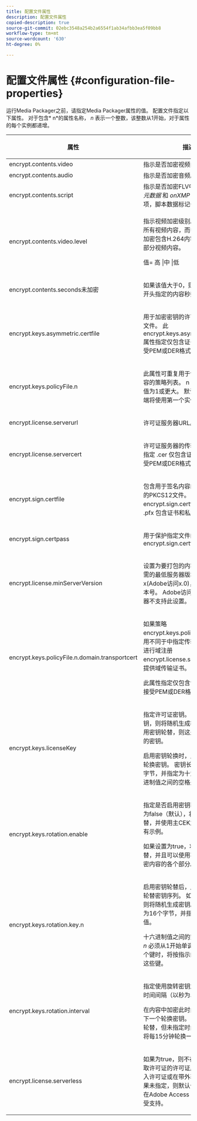 ```yaml
---
title: 配置文件属性
description: 配置文件属性
copied-description: true
source-git-commit: 02ebc3548a254b2a6554f1ab34afbb3ea5f09bb8
workflow-type: tm+mt
source-wordcount: '630'
ht-degree: 0%

---
```


# 配置文件属性 {#configuration-file-properties}

运行Media Packager之前，请指定Media Packager属性的值。 配置文件指定以下属性。 对于包含* n*的属性名称， *n* 表示一个整数，该整数从1开始，对于属性的每个实例都递增。

<table frame="all" colsep="1" rowsep="1" class="+ topic/table adobe-d/table " id="table_dx4_mpy_n4"> 
 <thead class="- topic/thead "> 
  <tr rowsep="1" class="- topic/row "> 
   <th colname="1" class="- topic/entry entry"> <p class="- topic/p ">属性 </p> </th> 
   <th colname="2" class="- topic/entry entry"> <p class="- topic/p ">描述 </p> </th> 
  </tr> 
 </thead>
 <tbody class="- topic/tbody "> 
  <tr rowsep="1" class="- topic/row "> 
   <td colname="1" class="- topic/entry "><span class="codeph"> encrypt.contents.video</span> </td> 
   <td colname="2" class="- topic/entry "> 指示是否加密视频内容。 </td> 
  </tr> 
  <tr rowsep="1" class="- topic/row "> 
   <td colname="1" class="- topic/entry "><span class="codeph"> encrypt.contents.audio</span> </td> 
   <td colname="2" class="- topic/entry "> 指示是否加密音频。 </td> 
  </tr> 
  <tr rowsep="1" class="- topic/row "> 
   <td colname="1" class="- topic/entry "><span class="codeph"> encrypt.contents.script</span> </td> 
   <td colname="2" class="- topic/entry ">指示是否加密FLV中的脚本数据。 <i class="+ topic/ph hi-d/i ">元数据</i> 和 <i class="+ topic/ph hi-d/i ">onXMP</i> 即使启用了此选项，脚本数据标记也不会加密。 </td> 
  </tr> 
  <tr rowsep="1" class="- topic/row "> 
   <td colname="1" class="- topic/entry "><span class="codeph"> encrypt.contents.video.level</span> </td> 
   <td colname="2" class="- topic/entry "> <p class="- topic/p ">指示视频加密级别。 高值用于加密所有视频内容，而中值和低值用于加密包含H.264内容的F4V文件的部分视频内容。 </p> <p class="- topic/p ">值= <span class="codeph"> 高 |中 |低</span> </p> </td> 
  </tr> 
  <tr rowsep="1" class="- topic/row "> 
   <td colname="1" class="- topic/entry "><span class="codeph"> encrypt.contents.seconds未加密</span> </td> 
   <td colname="2" class="- topic/entry "> <p class="- topic/p ">如果该值大于0，则不会加密文件开头指定的内容秒数。 </p> </td> 
  </tr> 
  <tr rowsep="1" class="- topic/row "> 
   <td colname="1" class="- topic/entry "><span class="codeph"> encrypt.keys.asymmetric.certfile</span> </td> 
   <td colname="2" class="- topic/entry "> <p class="- topic/p ">用于加密密钥的许可证服务器证书文件。 此 <span class="codeph"> encrypt.keys.asymmetric.certfile</span> 属性指定仅包含证书的文件（可接受PEM或DER格式）。 </p> </td> 
  </tr> 
  <tr rowsep="1" class="- topic/row "> 
   <td colname="1" class="- topic/entry "><span class="+ topic/ph pr-d/codeph codeph">encrypt.keys.policyFile.n</span> </td> 
   <td colname="2" class="- topic/entry "> <p class="- topic/p ">此属性可重复用于创建要应用于内容的策略列表。 <span class="codeph"> n</span> 是一个整数，其值为1或更大。 默认情况下，客户端将使用第一个实例。 </p> </td> 
  </tr> 
  <tr rowsep="1" class="- topic/row "> 
   <td colname="1" class="- topic/entry "><span class="codeph"> encrypt.license.serverurl</span> </td> 
   <td colname="2" class="- topic/entry "> <p class="- topic/p ">许可证服务器URL。 </p> </td> 
  </tr> 
  <tr rowsep="1" class="- topic/row "> 
   <td colname="1" class="- topic/entry "><span class="codeph"> encrypt.license.servercert</span> </td> 
   <td colname="2" class="- topic/entry "> <p class="- topic/p ">许可证服务器的传输证书。 此属性指定 <span class="filepath"> .cer</span> 仅包含证书的文件（可接受PEM或DER格式）。 </p> </td> 
  </tr> 
  <tr rowsep="1" class="- topic/row "> 
   <td colname="1" class="- topic/entry "><span class="codeph"> encrypt.sign.certfile</span> </td> 
   <td colname="2" class="- topic/entry "> <p class="- topic/p ">包含用于签名内容的打包程序凭据的PKCS12文件。 此 <span class="codeph"> encrypt.sign.certfile</span> 应该参考 <span class="filepath"> .pfx</span> 包含证书和私钥的文件。 </p> </td> 
  </tr> 
  <tr rowsep="1" class="- topic/row "> 
   <td colname="1" class="- topic/entry "><span class="codeph"> encrypt.sign.certpass</span> </td> 
   <td colname="2" class="- topic/entry "> <p class="- topic/p ">用于保护指定文件的密码 <span class="codeph"> encrypt.sign.certfile</span>. </p> </td> 
  </tr> 
  <tr rowsep="1" class="- topic/row "> 
   <td colname="1" class="- topic/entry "><span class="codeph"> encrypt.license.minServerVersion</span> </td> 
   <td colname="2" class="- topic/entry "> <p class="- topic/p ">设置为要打包的内容颁发许可证所需的最低服务器版本。 指定x(Adobe访问x.0)，其中x =主要版本号。 Adobe访问3.0之前的服务器不支持此设置。 </p> </td> 
  </tr> 
  <tr rowsep="1" class="- topic/row "> 
   <td colname="1" class="- topic/entry "><span class="codeph">encrypt.keys.policyFile.n.domain.transportcert</span> </td> 
   <td colname="2" class="- topic/entry "> <p class="- topic/p ">如果策略 <span class="+ topic/ph pr-d/codeph codeph"> encrypt.keys.policyFile.n</span> 要求使用不同于中指定传输证书的服务器进行域注册 <span class="+ topic/ph pr-d/codeph codeph"> encrypt.license.servercert</span>，需要提供域传输证书。 </p> <p class="- topic/p ">此属性指定仅包含证书的文件（可接受PEM或DER格式）。 </p> </td> 
  </tr> 
  <tr rowsep="1" class="- topic/row "> 
   <td colname="1" class="- topic/entry "><span class="codeph"> encrypt.keys.licenseKey</span> </td> 
   <td colname="2" class="- topic/entry "> <p class="- topic/p ">指定许可证密钥。 如果未指定密钥，则将随机生成密钥。 如果未启用密钥轮替，则这是用于加密内容的密钥。 </p> <p class="- topic/p ">启用密钥轮换时，此密钥用于保护轮换密钥。 密钥长度必须为16个字节，并指定为十六进制值。 十六进制值之间的空格是可选的。 </p> </td> 
  </tr> 
  <tr rowsep="1" class="- topic/row "> 
   <td colname="1" class="- topic/entry "><span class="codeph"> encrypt.keys.rotation.enable</span> </td> 
   <td colname="2" class="- topic/entry "> <p class="- topic/p ">指定是否启用密钥轮替。 如果设置为false（默认），将禁用密钥轮替，并使用主CEK加密内容中的所有示例。 </p> <p class="- topic/p ">如果设置为true，将启用密钥轮替，并且可以使用不同的密钥来加密内容的各个部分。 </p> </td> 
  </tr> 
  <tr rowsep="1" class="- topic/row "> 
   <td colname="1" class="- topic/entry "><span class="codeph">encrypt.keys.rotation.key.n</span> </td> 
   <td colname="2" class="- topic/entry "> <p class="- topic/p ">启用密钥轮替后，用于加密内容的轮替密钥序列。 如果未指定密钥，则将随机生成密钥。 密钥长度必须为16个字节，并指定为十六进制值。 </p> <p class="- topic/p ">十六进制值之间的空格是可选的。 <i class="+ topic/ph hi-d/i ">n</i> 必须从1开始单调递增。 指定多个键时，将按指示的顺序循环使用这些键。 </p> </td> 
  </tr> 
  <tr rowsep="1" class="- topic/row "> 
   <td colname="1" class="- topic/entry "><span class="codeph"> encrypt.keys.rotation.interval</span> </td> 
   <td colname="2" class="- topic/entry "> <p class="- topic/p ">指定使用旋转密钥加密内容示例的时间间隔（以秒为单位）。 </p> <p class="- topic/p ">在内容中加密此时间量后，将使用下一个轮换密钥。 如果启用了密钥轮替，但未指定时间间隔，则密钥将每15分钟轮换一次。 </p> </td> 
  </tr> 
  <tr rowsep="0" class="- topic/row "> 
   <td colname="1" class="- topic/entry "><span class="codeph"> encrypt.license.serverless</span> </td> 
   <td colname="2" class="- topic/entry "> <p class="- topic/p ">如果为true，则不存在可从其中获取许可证的许可证服务器。 必须嵌入许可证或在带外获取许可证。 如果未指定，则默认值为false。 仅在Adobe Access Professional中受支持。 </p> </td> 
  </tr> 
 </tbody> 
</table>
